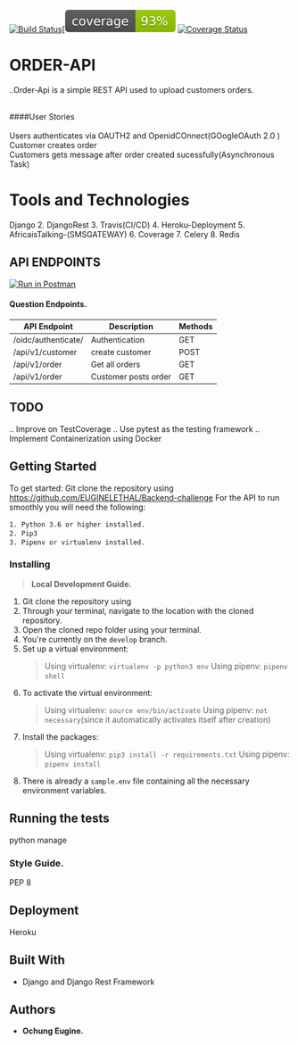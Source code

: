 [![Build Status](https://travis-ci.com/EUGINELETHAL/Backend-challenge.svg?branch=master)](https://travis-ci.com/EUGINELETHAL/Backend-challenge)[![](https://github.com/EUGINELETHAL/Backend-challenge/blob/master/coverage.svg)
[![Coverage Status](https://coveralls.io/repos/github/EUGINELETHAL/Order-Api/badge.svg)](https://coveralls.io/github/EUGINELETHAL/Order-Api)
# ORDER-API
..Order-Api is a simple REST  API used to upload customers orders.  <br />  <br />

####User Stories  <br /> <br /> 
Users authenticates via OAUTH2 and OpenidCOnnect(GOogleOAuth 2.0 ) <br />
Customer creates order  <br />
Customers gets message after order created sucessfully(Asynchronous  Task) <br />


# Tools and Technologies
 Django 
2. DjangoRest
3. Travis(CI/CD)
4. Heroku-Deployment
5. AfricaisTalking-(SMSGATEWAY)
6. Coverage
7. Celery
8. Redis
## API ENDPOINTS

[![Run in Postman](https://run.pstmn.io/button.svg)](https://app.getpostman.com/run-collection/470df32a30646e961eb9)
#### Question Endpoints.
| API Endpoint  | Description | Methods |
| ------------- | ------------- | ------------- |
| /oidc/authenticate/  | Authentication | GET  |
  /api/v1/customer  | create customer  | POST |
| /api/v1/order  | Get all orders   | GET  |
 /api/v1/order | Customer posts order  | GET  |


## TODO
.. Improve on TestCoverage
.. Use pytest as the testing framework
.. Implement Containerization using Docker


## Getting Started
To get started:
 Git clone the repository using https://github.com/EUGINELETHAL/Backend-challenge
 For the API to run smoothly you will need the following:
```
1. Python 3.6 or higher installed.
2. Pip3
3. Pipenv or virtualenv installed.
```
### Installing
> __Local Development Guide.__

1. Git clone the repository using 
2. Through your terminal, navigate to the location with the cloned repository.
3. Open the cloned repo folder using your terminal.
4. You're currently on the `develop` branch.
5. Set up a virtual environment:
    > Using virtualenv: `virtualenv -p python3 env`
    > Using pipenv: `pipenv shell`
6. To activate the virtual environment:
    > Using virtualenv: `source env/bin/activate`
    > Using pipenv: `not necessary`(since it automatically activates itself after creation)
7. Install the packages:
    > Using virtualenv: `pip3 install -r requirements.txt`
    > Using pipenv: `pipenv install`
8. There is already a `sample.env` file containing all the necessary environment variables.


## Running the tests
 python manage 
### Style Guide.
PEP 8

## Deployment
Heroku


## Built With
* Django and Django Rest Framework

## Authors
* **Ochung Eugine.** 
